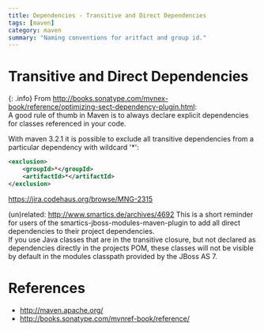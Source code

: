 ```yaml
---
title: Dependencies - Transitive and Direct Dependencies
tags: [maven]
category: maven
summary: "Naming conventions for aritfact and group id."
---
```


# Transitive and Direct Dependencies

{: .info}
From <http://books.sonatype.com/mvnex-book/reference/optimizing-sect-dependency-plugin.html>:  
A good rule of thumb in Maven is to always declare explicit dependencies for classes referenced in your code.  

<div class="success" title="Exclude all transitive dependencies for a particular one" markdown="1">
With maven 3.2.1 it is possible to exclude all transitive dependencies from a particular dependency with wildcard '*':

~~~ xml
<exclusion>
    <groupId>*</groupId>
    <artifactId>*</artifactId>
</exclusion>
~~~

<https://jira.codehaus.org/browse/MNG-2315>
</div>

(un)related:
<http://www.smartics.de/archives/4692>
This is a short reminder for users of the smartics-jboss-modules-maven-plugin to add all direct dependencies to their project dependencies.  
If you use Java classes that are in the transitive closure, but not declared as dependencies directly in the projects POM, these classes will not be visible by default in the modules classpath provided by the JBoss AS 7. 

# References

* <http://maven.apache.org/>
* <http://books.sonatype.com/mvnref-book/reference/>
